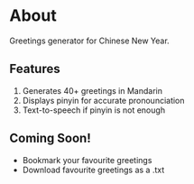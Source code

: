 # About
Greetings generator for Chinese New Year.

## Features
1. Generates 40+ greetings in Mandarin
2. Displays pinyin for accurate pronounciation
3. Text-to-speech if pinyin is not enough

## Coming Soon!
- Bookmark your favourite greetings
- Download favourite greetings as a .txt
